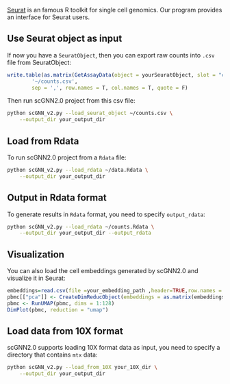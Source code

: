 
[Seurat](https://satijalab.org/seurat) is an famous R toolkit for single cell genomics. Our program provides an interface for Seurat users. 

## Use Seurat object as input
If now you have a `SeuratObject`, then you can export raw counts into `.csv` file from SeuratObject:
```R
write.table(as.matrix(GetAssayData(object = yourSeuratObject, slot = "counts")), 
        '~/counts.csv', 
        sep = ',', row.names = T, col.names = T, quote = F)
```
Then run scGNN2.0 project from this csv file:
```bash
python scGNN_v2.py --load_seurat_object ~/counts.csv \
    --output_dir your_output_dir
```

## Load from Rdata
To run scGNN2.0 project from a `Rdata` file:
```bash
python scGNN_v2.py --load_rdata ~/data.Rdata \
    --output_dir your_output_dir
```

## Output in Rdata format
To generate results in `Rdata` format, you need to specify `output_rdata`:
```bash
python scGNN_v2.py --load_rdata ~/counts.Rdata \
    --output_dir your_output_dir --output_rdata
```

## Visualization
You can also load the cell embeddings generated by scGNN2.0 and visualize it in Seurat:
```R
embeddings=read.csv(file =your_embedding_path ,header=TRUE,row.names = 1)
pbmc[["pca"]] <- CreateDimReducObject(embeddings = as.matrix(embeddings), key = "embedding_", assay = DefaultAssay(pbmc))
pbmc <- RunUMAP(pbmc, dims = 1:128)
DimPlot(pbmc, reduction = "umap")
```

## Load data from 10X format
scGNN2.0 supports loading 10X format data as input, you need to specify a directory that contains `mtx` data:
```bash
python scGNN_v2.py --load_from_10X your_10X_dir \
    --output_dir your_output_dir
```